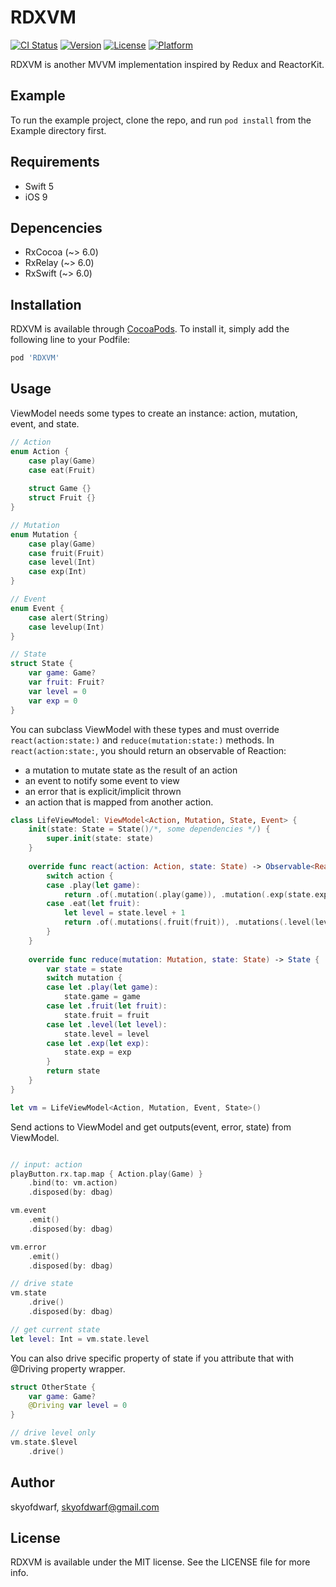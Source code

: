 # RDXVM

[![CI Status](https://img.shields.io/travis/skyofdwarf/rdxvm.svg?style=flat)](https://travis-ci.org/skyofdwarf/rdxvm)
[![Version](https://img.shields.io/cocoapods/v/rdxvm.svg?style=flat)](https://cocoapods.org/pods/rdxvm)
[![License](https://img.shields.io/cocoapods/l/rdxvm.svg?style=flat)](https://cocoapods.org/pods/rdxvm)
[![Platform](https://img.shields.io/cocoapods/p/rdxvm.svg?style=flat)](https://cocoapods.org/pods/rdxvm)

RDXVM is another MVVM implementation inspired by Redux and ReactorKit.

## Example

To run the example project, clone the repo, and run `pod install` from the Example directory first.

## Requirements

- Swift 5
- iOS 9

## Depencencies

- RxCocoa (~> 6.0)
- RxRelay (~> 6.0)
- RxSwift (~> 6.0)

## Installation

RDXVM is available through [CocoaPods](https://cocoapods.org). To install
it, simply add the following line to your Podfile:

```ruby
pod 'RDXVM'
```

## Usage

ViewModel needs some types to create an instance: action, mutation, event, and state.

```swift
// Action
enum Action {
    case play(Game)
    case eat(Fruit)
    
    struct Game {}
    struct Fruit {}
}

// Mutation
enum Mutation {
    case play(Game)
    case fruit(Fruit)
    case level(Int)
    case exp(Int)
}

// Event
enum Event {
    case alert(String)
    case levelup(Int)    
}

// State
struct State {
    var game: Game?
    var fruit: Fruit?    
    var level = 0
    var exp = 0
}
```

You can subclass ViewModel with these types and must override `react(action:state:)` and `reduce(mutation:state:)` methods.
In `react(action:state:`, you should return an observable of Reaction:
- a mutation to mutate state as the result of an action
- an event to notify some event to view
- an error that is explicit/implicit thrown
- an action that is mapped from another action.

```swift
class LifeViewModel: ViewModel<Action, Mutation, State, Event> {
    init(state: State = State()/*, some dependencies */) {
        super.init(state: state)
    }
    
    override func react(action: Action, state: State) -> Observable<Reaction> {
        switch action {
        case .play(let game):
            return .of(.mutation(.play(game)), .mutation(.exp(state.exp + 100)))
        case .eat(let fruit):
            let level = state.level + 1
            return .of(.mutations(.fruit(fruit)), .mutations(.level(level)), .event(.levelup(level)))
        }
    }
    
    override func reduce(mutation: Mutation, state: State) -> State {
        var state = state
        switch mutation {
        case let .play(let game):
            state.game = game
        case let .fruit(let fruit):
            state.fruit = fruit
        case let .level(let level):
            state.level = level
        case let .exp(let exp):
            state.exp = exp
        }        
        return state
    }
}

let vm = LifeViewModel<Action, Mutation, Event, State>()
```

Send actions to ViewModel and get outputs(event, error, state) from ViewModel.

```swift

// input: action
playButton.rx.tap.map { Action.play(Game) }
    .bind(to: vm.action)
    .disposed(by: dbag)

vm.event
    .emit()
    .disposed(by: dbag)

vm.error
    .emit()
    .disposed(by: dbag)

// drive state
vm.state
    .drive()
    .disposed(by: dbag)

// get current state
let level: Int = vm.state.level   
```

You can also drive specific property of state if you attribute that with @Driving property wrapper. 

```swift
struct OtherState {
    var game: Game?
    @Driving var level = 0
}

// drive level only
vm.state.$level
    .drive()  
```

## Author

skyofdwarf, skyofdwarf@gmail.com

## License

RDXVM is available under the MIT license. See the LICENSE file for more info.
